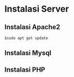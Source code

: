 # Instalasi Server

## Instalasi Apache2
```
$sudo apt get update
```
## Instalasi Mysql

## Instalasi PHP
